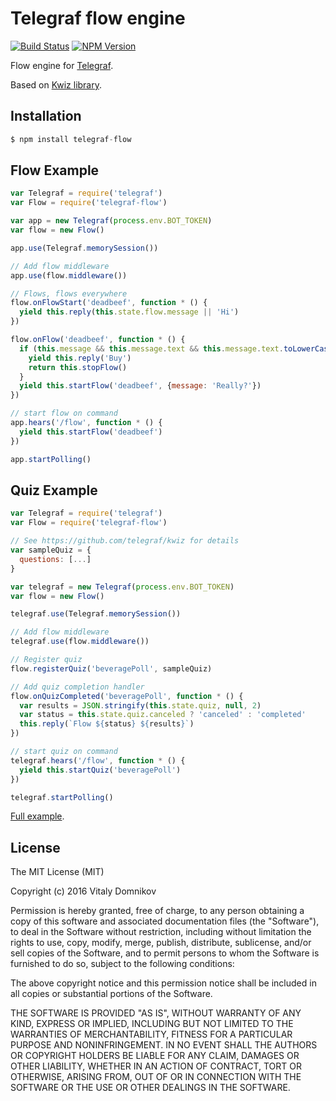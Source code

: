 # Telegraf flow engine

[![Build Status](https://img.shields.io/travis/telegraf/telegraf-flow.svg?branch=master&style=flat-square)](https://travis-ci.org/telegraf/telegraf-flow)
[![NPM Version](https://img.shields.io/npm/v/telegraf-flow.svg?style=flat-square)](https://www.npmjs.com/package/telegraf-flow)

Flow engine for [Telegraf](https://github.com/telegraf/telegraf).

Based on [Kwiz library](https://github.com/telegraf/kwiz).

## Installation

```js
$ npm install telegraf-flow
```

## Flow Example
  
```js
var Telegraf = require('telegraf')
var Flow = require('telegraf-flow')

var app = new Telegraf(process.env.BOT_TOKEN)
var flow = new Flow()

app.use(Telegraf.memorySession())

// Add flow middleware
app.use(flow.middleware())

// Flows, flows everywhere
flow.onFlowStart('deadbeef', function * () {
  yield this.reply(this.state.flow.message || 'Hi')
})

flow.onFlow('deadbeef', function * () {
  if (this.message && this.message.text && this.message.text.toLowerCase() == 'hi') {
    yield this.reply('Buy')
    return this.stopFlow()
  }
  yield this.startFlow('deadbeef', {message: 'Really?'})
})

// start flow on command
app.hears('/flow', function * () {
  yield this.startFlow('deadbeef')
})

app.startPolling()
```

## Quiz Example
  
```js
var Telegraf = require('telegraf')
var Flow = require('telegraf-flow')

// See https://github.com/telegraf/kwiz for details
var sampleQuiz = {
  questions: [...]
}

var telegraf = new Telegraf(process.env.BOT_TOKEN)
var flow = new Flow()

telegraf.use(Telegraf.memorySession())

// Add flow middleware
telegraf.use(flow.middleware())

// Register quiz
flow.registerQuiz('beveragePoll', sampleQuiz)

// Add quiz completion handler
flow.onQuizCompleted('beveragePoll', function * () {
  var results = JSON.stringify(this.state.quiz, null, 2)
  var status = this.state.quiz.canceled ? 'canceled' : 'completed'
  this.reply(`Flow ${status} ${results}`)
})

// start quiz on command
telegraf.hears('/flow', function * () {
  yield this.startQuiz('beveragePoll')
})

telegraf.startPolling()
```

[Full example](https://github.com/telegraf/telegraf-flow/tree/master/examples/).

## License

The MIT License (MIT)

Copyright (c) 2016 Vitaly Domnikov

Permission is hereby granted, free of charge, to any person obtaining a copy
of this software and associated documentation files (the "Software"), to deal
in the Software without restriction, including without limitation the rights
to use, copy, modify, merge, publish, distribute, sublicense, and/or sell
copies of the Software, and to permit persons to whom the Software is
furnished to do so, subject to the following conditions:

The above copyright notice and this permission notice shall be included in all
copies or substantial portions of the Software.

THE SOFTWARE IS PROVIDED "AS IS", WITHOUT WARRANTY OF ANY KIND, EXPRESS OR
IMPLIED, INCLUDING BUT NOT LIMITED TO THE WARRANTIES OF MERCHANTABILITY,
FITNESS FOR A PARTICULAR PURPOSE AND NONINFRINGEMENT. IN NO EVENT SHALL THE
AUTHORS OR COPYRIGHT HOLDERS BE LIABLE FOR ANY CLAIM, DAMAGES OR OTHER
LIABILITY, WHETHER IN AN ACTION OF CONTRACT, TORT OR OTHERWISE, ARISING FROM,
OUT OF OR IN CONNECTION WITH THE SOFTWARE OR THE USE OR OTHER DEALINGS IN THE
SOFTWARE.

